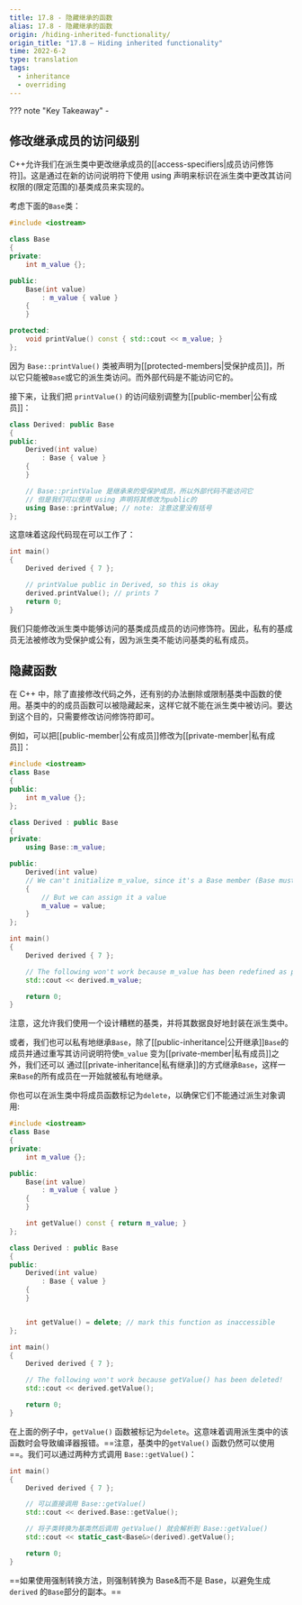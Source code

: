 ```yaml
---
title: 17.8 - 隐藏继承的函数
alias: 17.8 - 隐藏继承的函数
origin: /hiding-inherited-functionality/
origin_title: "17.8 — Hiding inherited functionality"
time: 2022-6-2
type: translation
tags:
  - inheritance
  - overriding
---
```


??? note "Key Takeaway" -

## 修改继承成员的访问级别

C++允许我们在派生类中更改继承成员的[[access-specifiers|成员访问修饰符]]。这是通过在新的访问说明符下使用 using 声明来标识在派生类中更改其访问权限的(限定范围的)基类成员来实现的。

考虑下面的`Base`类：

```cpp
#include <iostream>

class Base
{
private:
    int m_value {};

public:
    Base(int value)
        : m_value { value }
    {
    }

protected:
    void printValue() const { std::cout << m_value; }
};
```

因为 `Base::printValue()` 类被声明为[[protected-members|受保护成员]]，所以它只能被`Base`或它的派生类访问。而外部代码是不能访问它的。

接下来，让我们把 `printValue()` 的访问级别调整为[[public-member|公有成员]]：

```cpp
class Derived: public Base
{
public:
    Derived(int value)
        : Base { value }
    {
    }

    // Base::printValue 是继承来的受保护成员，所以外部代码不能访问它
    // 但是我们可以使用 using 声明将其修改为public的
    using Base::printValue; // note: 注意这里没有括号
};
```

这意味着这段代码现在可以工作了：

```cpp
int main()
{
    Derived derived { 7 };

    // printValue public in Derived, so this is okay
    derived.printValue(); // prints 7
    return 0;
}
```

我们只能修改派生类中能够访问的基类成员成员的访问修饰符。因此，私有的基成员无法被修改为受保护或公有，因为派生类不能访问基类的私有成员。

## 隐藏函数

在 C++ 中，除了直接修改代码之外，还有别的办法删除或限制基类中函数的使用。基类中的的成员函数可以被隐藏起来，这样它就不能在派生类中被访问。要达到这个目的，只需要修改访问修饰符即可。

例如，可以把[[public-member|公有成员]]修改为[[private-member|私有成员]]：

```cpp
#include <iostream>
class Base
{
public:
	int m_value {};
};

class Derived : public Base
{
private:
	using Base::m_value;

public:
	Derived(int value)
	// We can't initialize m_value, since it's a Base member (Base must initialize it)
	{
		// But we can assign it a value
		m_value = value;
	}
};

int main()
{
	Derived derived { 7 };

	// The following won't work because m_value has been redefined as private
	std::cout << derived.m_value;

	return 0;
}
```

注意，这允许我们使用一个设计糟糕的基类，并将其数据良好地封装在派生类中。

或者，我们也可以私有地继承`Base`，除了[[public-inheritance|公开继承]]`Base`的成员并通过重写其访问说明符使`m_value` 变为[[private-member|私有成员]]之外，我们还可以 通过[[private-inheritance|私有继承]]的方式继承`Base`，这样一来`Base`的所有成员在一开始就被私有地继承。

你也可以在派生类中将成员函数标记为`delete`，以确保它们不能通过派生对象调用:

```cpp
#include <iostream>
class Base
{
private:
	int m_value {};

public:
	Base(int value)
		: m_value { value }
	{
	}

	int getValue() const { return m_value; }
};

class Derived : public Base
{
public:
	Derived(int value)
		: Base { value }
	{
	}


	int getValue() = delete; // mark this function as inaccessible
};

int main()
{
	Derived derived { 7 };

	// The following won't work because getValue() has been deleted!
	std::cout << derived.getValue();

	return 0;
}
```

在上面的例子中，`getValue()` 函数被标记为`delete`。这意味着调用派生类中的该函数时会导致编译器报错。==注意，基类中的`getValue()` 函数仍然可以使用==。我们可以通过两种方式调用 `Base::getValue()`：

```cpp
int main()
{
	Derived derived { 7 };

	// 可以直接调用 Base::getValue()
	std::cout << derived.Base::getValue();

	// 将子类转换为基类然后调用 getValue() 就会解析到 Base::getValue()
	std::cout << static_cast<Base&>(derived).getValue();

	return 0;
}
```

==如果使用强制转换方法，则强制转换为 Base&而不是 Base，以避免生成 `derived` 的`Base`部分的副本。==
